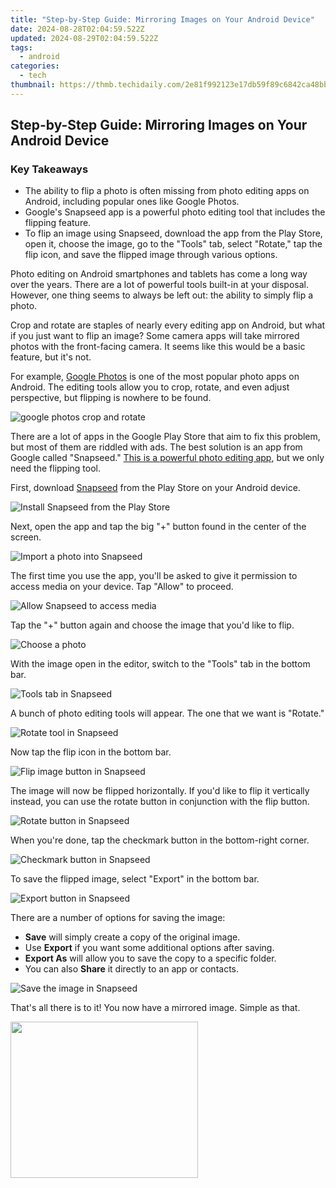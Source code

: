 ```yaml
---
title: "Step-by-Step Guide: Mirroring Images on Your Android Device"
date: 2024-08-28T02:04:59.522Z
updated: 2024-08-29T02:04:59.522Z
tags:
  - android
categories:
  - tech
thumbnail: https://thmb.techidaily.com/2e81f992123e17db59f89c6842ca48bb426d509215d95604071818ec4e7dc281.jpg
---
```


## Step-by-Step Guide: Mirroring Images on Your Android Device

### Key Takeaways

* The ability to flip a photo is often missing from photo editing apps on Android, including popular ones like Google Photos.
* Google's Snapseed app is a powerful photo editing tool that includes the flipping feature.
* To flip an image using Snapseed, download the app from the Play Store, open it, choose the image, go to the "Tools" tab, select "Rotate," tap the flip icon, and save the flipped image through various options.

 Photo editing on Android smartphones and tablets has come a long way over the years. There are a lot of powerful tools built-in at your disposal. However, one thing seems to always be left out: the ability to simply flip a photo.

 Crop and rotate are staples of nearly every editing app on Android, but what if you just want to flip an image? Some camera apps will take mirrored photos with the front-facing camera. It seems like this would be a basic feature, but it's not.

 For example, [Google Photos](https://digital-screen-recording.techidaily.com/uncover-the-best-6-screen-recording-software-on-mac/) is one of the most popular photo apps on Android. The editing tools allow you to crop, rotate, and even adjust perspective, but flipping is nowhere to be found.

![google photos crop and rotate](https://static1.howtogeekimages.com/wordpress/wp-content/uploads/2020/11/2020-11-13_11-05-11.png) 

 There are a lot of apps in the Google Play Store that aim to fix this problem, but most of them are riddled with ads. The best solution is an app from Google called "Snapseed." [This is a powerful photo editing app](https://video-capture.techidaily.com/new-is-active-setting-new-standards-in-screen-recording/), but we only need the flipping tool.

 First, download [Snapseed](https://www.anrdoezrs.net/links/3607085/type/dlg/sid/UUhtgUeUpU211130/https://play.google.com/store/apps/details?id=com.niksoftware.snapseed) from the Play Store on your Android device.

![Install Snapseed from the Play Store](https://static1.howtogeekimages.com/wordpress/wp-content/uploads/2023/11/2020-11-13_11-10-28.png) 

 Next, open the app and tap the big "+" button found in the center of the screen.

![Import a photo into Snapseed](https://static1.howtogeekimages.com/wordpress/wp-content/uploads/2023/11/2020-11-13_11-11-41.png) 

 The first time you use the app, you'll be asked to give it permission to access media on your device. Tap "Allow" to proceed.

![Allow Snapseed to access media](https://static1.howtogeekimages.com/wordpress/wp-content/uploads/2023/11/2020-11-13_11-12-34.png) 

 Tap the "+" button again and choose the image that you'd like to flip.

![Choose a photo](https://static1.howtogeekimages.com/wordpress/wp-content/uploads/2023/11/2020-11-13_11-14-36.png) 

 With the image open in the editor, switch to the "Tools" tab in the bottom bar.

![Tools tab in Snapseed](https://static1.howtogeekimages.com/wordpress/wp-content/uploads/2023/11/2020-11-13_11-15-46.png) 

 A bunch of photo editing tools will appear. The one that we want is "Rotate."

![Rotate tool in Snapseed](https://static1.howtogeekimages.com/wordpress/wp-content/uploads/2023/11/2020-11-13_11-17-13.png) 

 Now tap the flip icon in the bottom bar.

![Flip image button in Snapseed](https://static1.howtogeekimages.com/wordpress/wp-content/uploads/2023/11/2020-11-13_11-18-58.png) 

 The image will now be flipped horizontally. If you'd like to flip it vertically instead, you can use the rotate button in conjunction with the flip button.

![Rotate button in Snapseed](https://static1.howtogeekimages.com/wordpress/wp-content/uploads/2023/11/2020-11-13_11-20-48.png) 

 When you're done, tap the checkmark button in the bottom-right corner.

![Checkmark button in Snapseed](https://static1.howtogeekimages.com/wordpress/wp-content/uploads/2023/11/2020-11-13_11-22-04.png) 

 To save the flipped image, select "Export" in the bottom bar.

![Export button in Snapseed](https://static1.howtogeekimages.com/wordpress/wp-content/uploads/2023/11/2020-11-13_11-22-50.png) 

 There are a number of options for saving the image:

* **Save** will simply create a copy of the original image.
* Use **Export** if you want some additional options after saving.
* **Export As** will allow you to save the copy to a specific folder.
* You can also **Share** it directly to an app or contacts.

![Save the image in Snapseed](https://static1.howtogeekimages.com/wordpress/wp-content/uploads/2023/11/2020-11-13_11-24-42.png) 

 That's all there is to it! You now have a mirrored image. Simple as that.

<ins class="adsbygoogle"
     style="display:block"
     data-ad-format="autorelaxed"
     data-ad-client="ca-pub-7571918770474297"
     data-ad-slot="1223367746"></ins>



<ins class="adsbygoogle"
     style="display:block"
     data-ad-client="ca-pub-7571918770474297"
     data-ad-slot="8358498916"
     data-ad-format="auto"
     data-full-width-responsive="true"></ins>



<!-- affiliate ads begin -->
<a href="https://modlily.sjv.io/c/5597632/2072819/17059" target="_top" id="2072819"><img src="//a.impactradius-go.com/display-ad/17059-2072819" border="0" alt="" width="300" height="250"/></a><img height="0" width="0" src="https://imp.pxf.io/i/5597632/2072819/17059" style="position:absolute;visibility:hidden;" border="0" />
<!-- affiliate ads end -->